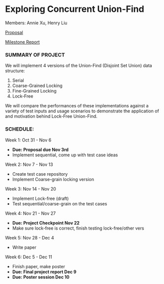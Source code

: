 # Exploring Concurrent Union-Find
Members: Annie Xu, Henry Liu

[Proposal](https://anncatz1.github.io/15418projectsite/proposal)

[Milestone Report](https://anncatz1.github.io/15418projectsite/midreport)

### SUMMARY OF PROJECT
We will implement 4 versions of the Union-Find (Disjoint Set Union) data structure:
1. Serial
2. Coarse-Grained Locking
3. Fine-Grained Locking
4. Lock-Free

We will compare the performances of these implementations against a variety of test inputs and usage scenarios to demonstrate the application of and motivation behind Lock-Free Union-Find. 

### SCHEDULE: 

Week 1: Oct 31 - Nov 6
- **Due: Proposal due Nov 3rd**
- Implement sequential, come up with test case ideas 

Week 2: Nov 7 - Nov 13
- Create test case repository
- Implement Coarse-grain locking version

Week 3: Nov 14 - Nov 20
- Implement Lock-free (draft)
- Test sequential/coarse-grain on the test cases

Week 4: Nov 21 - Nov 27
- **Due: Project Checkpoint Nov 22**
- Make sure lock-free is correct, finish testing lock-free/other vers

Week 5: Nov 28 - Dec 4
- Write paper

Week 6: Dec 5 - Dec 11
- Finish paper, make poster
- **Due: Final project report Dec 9**
- **Due: Poster session Dec 10**
